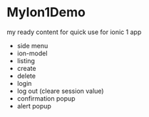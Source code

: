 # MyIon1Demo
my ready content for quick use for ionic 1 app

- side menu
- ion-model
- listing
- create
- delete
- login
- log out (cleare session value)
- confirmation popup
- alert popup
